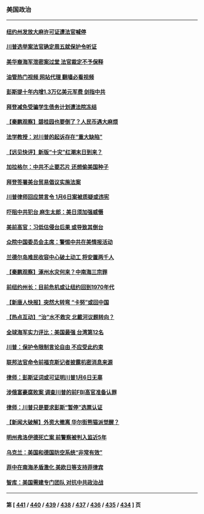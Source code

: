 ### 美国政治
---
#### [纽约州发放大麻许可证遭法官喊停](../../pages/ncid1078159/n14050599.md?08091245) 
#### [川普选举案法官确定周五就保护令听证](../../pages/ncid1078159/n14050459.md?08091245) 
#### [美华裔海军泄密案过堂 法官裁定不予保释](../../pages/ncid1078159/n14050479.md?08091245) 
#### [油管热门视频 网站代理 翻墙必看视频](http://138.2.39.72:81/youtube.html?epic-marker?08091245)
#### [彭斯提十年内增1.3万亿美元军费 剑指中共](../../pages/ncid1078159/n14050294.md?08091245) 
#### [拜登减免受骗学生债务计划遭法院冻结](../../pages/ncid1078159/n14050305.md?08091245) 
#### [【秦鹏观察】碧桂园也要倒了？人民币遇大麻烦](../../pages/ncid1078159/n14050406.md?08091245) 
#### [法学教授：对川普的起诉存在“重大缺陷”](../../pages/ncid1078159/n14050382.md?08091245) 
#### [【远见快评】新版“十灾”红潮末日到来？](../../pages/ncid1078159/n14050298.md?08091245) 
#### [加拉格尔：中共不止要芯片 还想偷美国种子](../../pages/ncid1078159/n14050367.md?08091245) 
#### [拜登签署美台贸易倡议实施法案](../../pages/ncid1078159/n14050310.md?08091245) 
#### [川普律师回应禁言令 1月6日案被质疑或违宪](../../pages/ncid1078159/n14050332.md?08091245) 
#### [吓阻中共犯台 麻生太郎：美日须加强威慑](../../pages/ncid1078159/n14050269.md?08091245) 
#### [美前高官：习低估侵台后果 或导致其倒台](../../pages/ncid1078159/n14050263.md?08091245) 
#### [众院中国委员会主席：警惕中共在美情报活动](../../pages/ncid1078159/n14049703.md?08091245) 
#### [兰德尔岛难民收容中心破土动工 将安置两千人](../../pages/ncid1078159/n14049906.md?08091245) 
#### [【秦鹏观察】涿州水灾何来？中南海三宗罪](../../pages/ncid1078159/n14049751.md?08091245) 
#### [前纽约州长：目前危机或让纽约回到1970年代](../../pages/ncid1078159/n14049904.md?08091245) 
#### [【新唐人快报】突然大转弯 “卡努”或回中国](../../pages/ncid1078159/n14049736.md?08091245) 
#### [【热点互动】“治”水不救灾 北戴河议题转向？](../../pages/ncid1078159/n14049721.md?08091245) 
#### [全球海军实力评比：美国最强 台湾第12名](../../pages/ncid1078159/n14049602.md?08091245) 
#### [川普：保护令限制言论自由 不应受此约束](../../pages/ncid1078159/n14049671.md?08091245) 
#### [联邦法官命令前福克斯记者披露机密消息来源](../../pages/ncid1078159/n14049682.md?08091245) 
#### [律师：彭斯证词或可证明川普1月6日无辜](../../pages/ncid1078159/n14049674.md?08091245) 
#### [涉俄富豪腐败案 调查川普的前FBI高官准备认罪](../../pages/ncid1078159/n14049676.md?08091245) 
#### [律师：川普只是要求彭斯“暂停”选票认证](../../pages/ncid1078159/n14049667.md?08091245) 
#### [【新闻大破解】外资大撤离 华尔街熊猫派觉醒？](../../pages/ncid1078159/n14049572.md?08091245) 
#### [明州弗洛伊德死亡案 前警察被判入监近5年](../../pages/ncid1078159/n14049662.md?08091245) 
#### [乌克兰：美国和德国防空系统“非常有效”](../../pages/ncid1078159/n14049592.md?08091245) 
#### [菲中在南海矛盾激化 美欧日等支持菲律宾](../../pages/ncid1078159/n14049508.md?08091245) 
#### [智库：美国需建专门团队 对抗中共政治战](../../pages/ncid1078159/n14049455.md?08091245) 

---
#### 第 [ [441](./441.md?08091245) / [440](./440.md?08091245) / [439](./439.md?08091245) / [438](./438.md?08091245) / [437](./437.md?08091245) / [436](./436.md?08091245) / [435](./435.md?08091245) / [434](./434.md?08091245) ] 页
